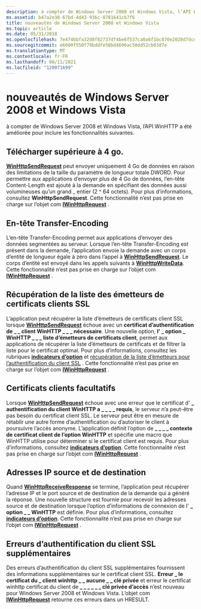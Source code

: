 ```yaml
---
description: à compter de Windows Server 2008 et Windows Vista, l’API WinHTTP a été améliorée pour inclure les fonctionnalités suivantes.
ms.assetid: b47a2e38-67bd-4d43-936c-8781641cb7f6
title: nouveautés de Windows Server 2008 et Windows Vista
ms.topic: article
ms.date: 05/31/2018
ms.openlocfilehash: 7e474bbfa32d8f82737df4be6f537ca0a6f1bc870e2028d7dcdb1f418adb7120
ms.sourcegitcommit: e6600f550f79bddfe58bd4696ac50dd52cb03d7e
ms.translationtype: MT
ms.contentlocale: fr-FR
ms.lasthandoff: 08/11/2021
ms.locfileid: "120071699"
---
```

# <a name="whats-new-in-windows-server-2008-and-windows-vista"></a>nouveautés de Windows Server 2008 et Windows Vista

à compter de Windows Server 2008 et Windows Vista, l’API WinHTTP a été améliorée pour inclure les fonctionnalités suivantes.

## <a name="greater-than-4-gb-upload"></a>Télécharger supérieure à 4 go.

[**WinHttpSendRequest**](/windows/desktop/api/Winhttp/nf-winhttp-winhttpsendrequest) peut envoyer uniquement 4 Go de données en raison des limitations de la taille du paramètre de longueur totale DWORD. Pour permettre aux applications d’envoyer plus de 4 Go de données, l’en-tête Content-Length est ajouté à la demande en spécifiant des données aussi volumineuses qu’un grand \_ entier (2 ^ 64 octets). Pour plus d’informations, consultez **WinHttpSendRequest**. Cette fonctionnalité n’est pas prise en charge sur l’objet com [**IWinHttpRequest**](iwinhttprequest-interface.md) .

## <a name="transfer-encoding-header"></a>En-tête Transfer-Encoding

L’en-tête Transfer-Encoding permet aux applications d’envoyer des données segmentées au serveur. Lorsque l’en-tête Transfer-Encoding est présent dans la demande, l’application envoie la demande avec un corps d’entité de longueur égale à zéro dans l’appel à [**WinHttpSendRequest**](/windows/desktop/api/Winhttp/nf-winhttp-winhttpsendrequest). Le corps d’entité est envoyé dans les appels suivants à [**WinHttpWriteData**](/windows/desktop/api/Winhttp/nf-winhttp-winhttpwritedata). Cette fonctionnalité n’est pas prise en charge sur l’objet com [**IWinHttpRequest**](iwinhttprequest-interface.md) .

## <a name="ssl-client-certificate-issuer-list-retrieval"></a>Récupération de la liste des émetteurs de certificats clients SSL

L’application peut récupérer la liste d’émetteurs de certificats client SSL lorsque [**WinHttpSendRequest**](/windows/desktop/api/Winhttp/nf-winhttp-winhttpsendrequest) échoue avec un **certificat d’authentification de \_ \_ client WinHTTP \_ \_ \_ nécessaire**. Une nouvelle option, **l' \_ option \_ WinHTTP \_ \_ \_ liste d’émetteurs de certificats client**, permet aux applications de récupérer la liste d’émetteurs de certificats et de filtrer la liste pour le certificat optimal. Pour plus d’informations, consultez les rubriques [**indicateurs d’option**](option-flags.md) et [récupération de la liste d’émetteurs pour l’authentification du client SSL](ssl-in-winhttp.md) . Cette fonctionnalité n’est pas prise en charge sur l’objet com [**IWinHttpRequest**](iwinhttprequest-interface.md) .

## <a name="optional-client-certificates"></a>Certificats clients facultatifs

Lorsque [**WinHttpSendRequest**](/windows/desktop/api/Winhttp/nf-winhttp-winhttpsendrequest) échoue avec une erreur que le certificat d' **\_ authentification du client WinHTTP a \_ \_ \_ \_ requis**, le serveur n’a peut-être pas besoin du certificat client SSL. Le serveur peut être en mesure de rétablir une autre forme d’authentification ou d’autoriser le client à poursuivre l’accès anonyme. L’application définit l’option de **\_ \_ \_ \_ contexte de certificat client de l’option WinHTTP** et spécifie une macro que WinHTTP utilise pour déterminer si le certificat client est requis. Pour plus d’informations, consultez [**indicateurs d’option**](option-flags.md). Cette fonctionnalité n’est pas prise en charge sur l’objet com [**IWinHttpRequest**](iwinhttprequest-interface.md) .

## <a name="source-and-destination-ip-addresses"></a>Adresses IP source et de destination

Quand [**WinHttpReceiveResponse**](/windows/desktop/api/Winhttp/nf-winhttp-winhttpreceiveresponse) se termine, l’application peut récupérer l’adresse IP et le port source et de destination de la demande qui a généré la réponse. Une nouvelle structure est fournie pour recevoir les adresses source et de destination lorsque l’option d’informations de connexion de l' **\_ option \_ \_ WinHTTP** est définie. Pour plus d’informations, consultez [**indicateurs d’option**](option-flags.md). Cette fonctionnalité n’est pas prise en charge sur l’objet com [**IWinHttpRequest**](iwinhttprequest-interface.md) .

## <a name="additional-ssl-client-authentication-errors"></a>Erreurs d’authentification du client SSL supplémentaires

Des erreurs d’authentification du client SSL supplémentaires fournissent des informations supplémentaires sur le certificat client SSL. **Erreur \_ le certificat du \_ client winhttp \_ \_ aucune \_ \_ clé privée** et erreur le certificat winhttp certificat du client de **\_ \_ \_ \_ \_ \_ clé privée d’accès** n’est nouveau pour Windows Server 2008 et Windows Vista. L’objet com [**IWinHttpRequest**](iwinhttprequest-interface.md) retourne ces erreurs dans un HRESULT.

 

 



